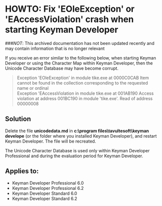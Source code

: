 # HOWTO: Fix 'EOleException' or 'EAccessViolation' crash when starting Keyman Developer

###*NOT*: This archived documentation has not been updated recently and may contain information that is no longer relevant

If you receive an error similar to the following below, when starting Keyman Developer or using the Character Map within Keyman Developer, then the Unicode Character Database may have become corrupt.

> Exception 'EOleException' in module tike.exe at 0000C0CAB Item cannot be found in the collection corresponding to the requested name or ordinal  
> Exception 'EAccessViolation in module tike.exe at 001AB190 Access violation at address 001BC190 in module 'tike.exe'. Read of address 00000008

## Solution

Delete the file **unicodedata.md** in **c:\program files\tavultesoft\keyman develope** (or the folder where you installed Keyman Developer), and restart Keyman Developer. The file will be recreated.

The Unicode Character Database is used only within Keyman Developer Professional and during the evaluation period for Keyman Developer.

## Applies to:
* Keyman Developer Professional 6.0
* Keyman Developer Professional 6.2
* Keyman Developer Standard  6.0
* Keyman Developer Standard 6.2